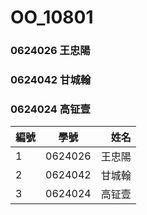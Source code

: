 # OO_10801
### 0624026 王忠陽
### 0624042 甘城翰
### 0624024 高钲壹

| 編號 | 學號 | 姓名 |
| :--- |:----:| ----:|
| 1 | 0624026 | 王忠陽 |
| 2 | 0624042 | 甘城翰 |
| 3 | 0624024 | 高钲壹 |
